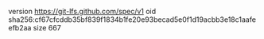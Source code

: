 version https://git-lfs.github.com/spec/v1
oid sha256:cf67cfcddb35bf839f1834b1fe20e93becad5e0f1d19acbb3e18c1aafeefb2aa
size 667
